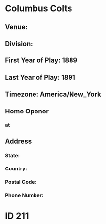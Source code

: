 # Columbus Colts
## Venue: 
## Division: 
## First Year of Play: 1889
## Last Year of Play: 1891
## Timezone: America/New_York
## Home Opener
###  at 
## Address
### 
### State: 
### Country: 
### Postal Code: 
### Phone Number: 
# ID 211